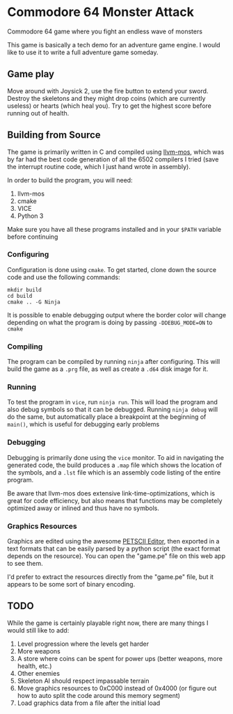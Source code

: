 # Commodore 64 Monster Attack

Commodore 64 game where you fight an endless wave of monsters

This game is basically a tech demo for an adventure game engine. I would like
to use it to write a full adventure game someday.

## Game play

Move around with Joysick 2, use the fire button to extend your sword. Destroy
the skeletons and they might drop coins (which are currently useless) or hearts
(which heal you). Try to get the highest score before running out of health.

## Building from Source

The game is primarily written in C and compiled using
[llvm-mos](https://llvm-mos.org/), which was by far had the best code
generation of all the 6502 compilers I tried (save the interrupt routine code,
which I just hand wrote in assembly).

In order to build the program, you will need:
 1. llvm-mos
 2. cmake
 3. VICE
 4. Python 3

Make sure you have all these programs installed and in your `$PATH` variable
before continuing

### Configuring

Configuration is done using `cmake`. To get started, clone down the source code
and use the following commands:

```shell
mkdir build
cd build
cmake .. -G Ninja
```

It is possible to enable debugging output where the border color will change
depending on what the program is doing by passing `-DDEBUG_MODE=ON` to `cmake`

### Compiling

The program can be compiled by running `ninja` after configuring. This will
build the game as a `.prg` file, as well as create a `.d64` disk image for it.

### Running

To test the program in `vice`, run `ninja run`. This will load the program and
also debug symbols so that it can be debugged. Running `ninja debug` will do
the same, but automatically place a breakpoint at the beginning of `main()`,
which is useful for debugging early problems

### Debugging

Debugging is primarily done using the `vice` monitor. To aid in navigating the
generated code, the build produces a `.map` file which shows the location of
the symbols, and a `.lst` file which is an assembly code listing of the entire
program.

Be aware that llvm-mos does extensive link-time-optimizations, which is great
for code efficiency, but also means that functions may be completely optimized
away or inlined and thus have no symbols.

### Graphics Resources

Graphics are edited using the awesome [PETSCII Editor](http://petscii.krissz.hu/),
then exported in a text formats that can be easily parsed by a python script
(the exact format depends on the resource). You can open the "game.pe" file on
this web app to see them.

I'd prefer to extract the resources directly from the "game.pe" file, but it
appears to be some sort of binary encoding.

## TODO

While the game is certainly playable right now, there are many things I would
still like to add:

 1. Level progression where the levels get harder
 2. More weapons
 3. A store where coins can be spent for power ups (better weapons, more
    health, etc.)
 4. Other enemies
 5. Skeleton AI should respect impassable terrain
 6. Move graphics resources to 0xC000 instead of 0x4000 (or figure out how to
    auto split the code around this memory segment)
 7. Load graphics data from a file after the initial load
